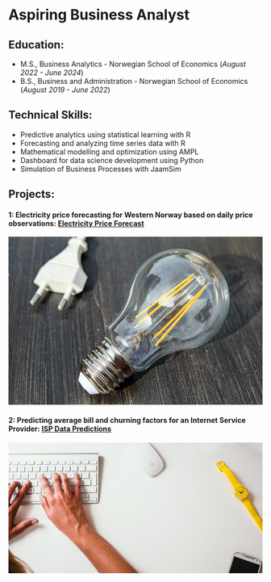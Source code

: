 # Aspiring Business Analyst

## Education:						       		
  - M.S., Business Analytics - Norwegian School of Economics (_August 2022 - June 2024_)	 			        		
  - B.S., Business and Administration - Norwegian School of Economics (_August 2019 - June 2022_)

## Technical Skills:
  - Predictive analytics using statistical learning with R
  - Forecasting and analyzing time series data with R
  - Mathematical modelling and optimization using AMPL
  - Dashboard for data science development using Python
  - Simulation of Business Processes with JaamSim

## Projects:

#### 1: Electricity price forecasting for Western Norway based on daily price observations: [Electricity Price Forecast](https://damwis97.github.io/Electricity_Forecast/)
![electricity](/assets/img/electricity.jpg)

#### 2: Predicting average bill and churning factors for an Internet Service Provider: [ISP Data Predictions](https://damwis97.github.io/Churn-_Prediction/)
![internet](/assets/img/internet.jpg)
